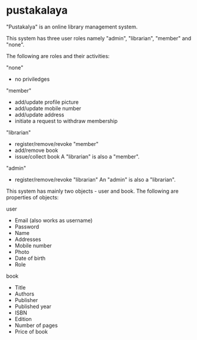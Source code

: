 # pustakalaya

"Pustakalya" is an online library management system.

This system has three user roles namely "admin", "librarian", "member" and "none".

The following are roles and their activities:

"none"
 - no priviledges

"member"
 - add/update profile picture
 - add/update mobile number
 - add/update address
 - initiate a request to withdraw membership


"librarian"
 - register/remove/revoke "member"
 - add/remove book
 - issue/collect book
A "librarian" is also a "member".


"admin"
 - register/remove/revoke "librarian"
An "admin" is also a "librarian".


This system has mainly two objects - user and book.
The following are properties of objects:

user
  - Email (also works as username)
  - Password
  - Name
  - Addresses
  - Mobile number
  - Photo
  - Date of birth
  - Role

book
  - Title
  - Authors
  - Publisher
  - Published year
  - ISBN
  - Edition
  - Number of pages
  - Price of book
